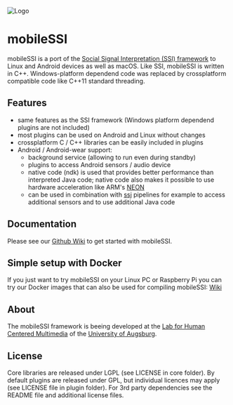 ![Logo](/logo/mobileSSI.png)
# mobileSSI
mobileSSI is a port of the [Social Signal Interpretation (SSI) framework](http://openssi.net/) to Linux and Android devices as well as macOS. Like SSI, mobileSSI is written in C++. Windows-platform dependend code was replaced by crossplatform compatible code like C++11 standard threading.

## Features
* same features as the SSI framework (Windows platform dependend plugins are not included)
* most plugins can be used on Android and Linux without changes
* crossplatform C / C++ libraries can be easily included in plugins
* Android / Android-wear support:
  * background service (allowing to run even during standby)
  * plugins to access Android sensors / audio device
  * native code (ndk) is used that provides better performance than interpreted Java code; native code also makes it possible to use hardware acceleration like ARM's [NEON](https://www.arm.com/products/processors/technologies/neon.php)
  * can be used in combination with [ssj](https://github.com/hcmlab/ssj) pipelines for example to access additional sensors and to  use additional Java code

## Documentation
Please see our [Github Wiki](https://github.com/hcmlab/mobileSSI/wiki) to get started with mobileSSI.

## Simple setup with Docker
If you just want to try mobileSSI on your Linux PC or Raspberry Pi you can try our Docker images that can also be used for compiling mobileSSI: [Wiki](https://github.com/hcmlab/mobileSSI/wiki/mobileSSI-with-Docker%3A-run)

## About
The mobileSSI framework is beeing developed at the [Lab for Human Centered Multimedia](http://www.hcm-lab.de/) of the [University of Augsburg](http://www.uni-augsburg.de/).

## License
Core libraries are released under LGPL (see LICENSE in core folder).
By default plugins are released under GPL, but individual licences may apply (see LICENSE file in plugin folder).
For 3rd party dependencies see the README file and additional license files.
